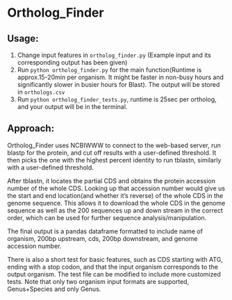 # Ortholog_Finder

## Usage: 

1.	Change input features in `ortholog_finder.py` (Example input and its corresponding output has been given)
2.	Run `python ortholog_finder.py` for the main function(Runtime is approx.15-20min per organism. It might be faster in non-busy hours and significantly slower in busier hours for Blast). The output will be stored in `orthologs.csv`
3.	Run `python ortholog_finder_tests.py`, runtime is 25sec per ortholog, and your output will be in the terminal. 


## Approach:

Ortholog_Finder uses NCBIWWW to connect to the web-based server, run blastp for the protein, and cut off results with a user-defined threshold. It then picks the one with the highest percent identity to run tblastn, similarly with a user-defined threshold. 

After tblastn, it locates the partial CDS and obtains the protein accession number of the whole CDS. Looking up that accession number would give us the start and end location(and whether it’s reverse) of the whole CDS in the genome sequence. This allows it to download the whole CDS in the genome sequence as well as the 200 sequences up and down stream in the correct order, which can be used for further sequence analysis/manipulation.

The final output is a pandas dataframe formatted to include name of organism, 200bp upstream, cds, 200bp downstream, and genome accession number.

There is also a short test for basic features, such as CDS starting with ATG, ending with a stop codon, and that the input organism corresponds to the output organism. The test file can be modified to include more customized tests. Note that only two organism input formats are supported, Genus+Species and only Genus. 


